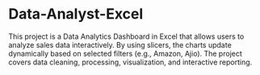 # Data-Analyst-Excel
This project is a Data Analytics Dashboard in Excel that allows users to analyze sales data interactively. By using slicers, the charts update dynamically based on selected filters (e.g., Amazon, Ajio). The project covers data cleaning, processing, visualization, and interactive reporting.
